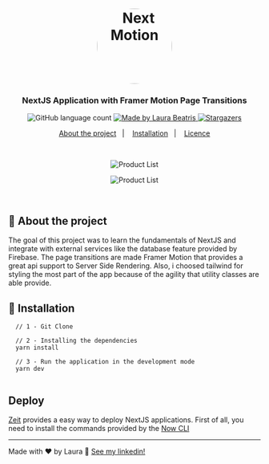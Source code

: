 <h1 align="center">
  <img alt="Next Motion" title="Next Motion" src=".https://upload.wikimedia.org/wikipedia/pt/0/0f/Starbucks_Corporation_Logo_2011.svg.png" width="150px" style="border-radius:100px"/>
</h1>

<h3 align="center">
  NextJS Application with Framer Motion Page Transitions 
</h3>


<p align="center">
  <img alt="GitHub language count" src="https://img.shields.io/github/languages/count/LauraBeatris/next-motion?color=%23337657&logoColor=%23337657">

  <a href="https://www.linkedin.com/in/laurabeatris/">
    <img alt="Made by Laura Beatris" src="https://img.shields.io/badge/made%20by-LauraBeatris-%23197043">
  </a>

  <a href="https://github.com/LauraBeatris/amazon-next/stargazers">
    <img alt="Stargazers" src="https://img.shields.io/github/stars/LauraBeatris/next-motion?style=social">
  </a>
</p>

<p align="center">
  <a href="#rocket-about-the-project">About the project</a>&nbsp;&nbsp;&nbsp;|&nbsp;&nbsp;&nbsp;
  <a href="#runner-installation">Installation</a>&nbsp;&nbsp;&nbsp;|&nbsp;&nbsp;&nbsp;
  <a href="#memo-licence">Licence</a>
</p>

<br>
<p align="center">
  <img align="center" src="https://i.ibb.co/wccRhm9/product-screen.png" alt="Product List" border="0">
</p>
<p align="center">
  <img align="center" src="https://i.ibb.co/wSjGYgs/Ac3m-LCZ-Imgur.png" alt="Product List" border="0">
</p>
<br>


## :rocket: About the project
  The goal of this project was to learn the fundamentals of NextJS and integrate with external services like the database feature provided by Firebase. The page transitions are made Framer Motion that provides a great api support to Server Side Rendering.
Also, i choosed tailwind for styling the most part of the app because of the agility that utility classes are able provide.
## :runner: Installation 

```   
  // 1 - Git Clone
          
  // 2 - Installing the dependencies
  yarn install
  
  // 3 - Run the application in the development mode 
  yarn dev
  
```

## Deploy 
[Zeit](https://zeit.co/) provides a easy way to deploy NextJS applications. First of all, you need to install the commands provided by the [Now CLI](https://zeit.co/download) 
  
---

Made with ♥ by Laura :wave: [See my linkedin!](https://www.linkedin.com/in/laurabeatris/)
